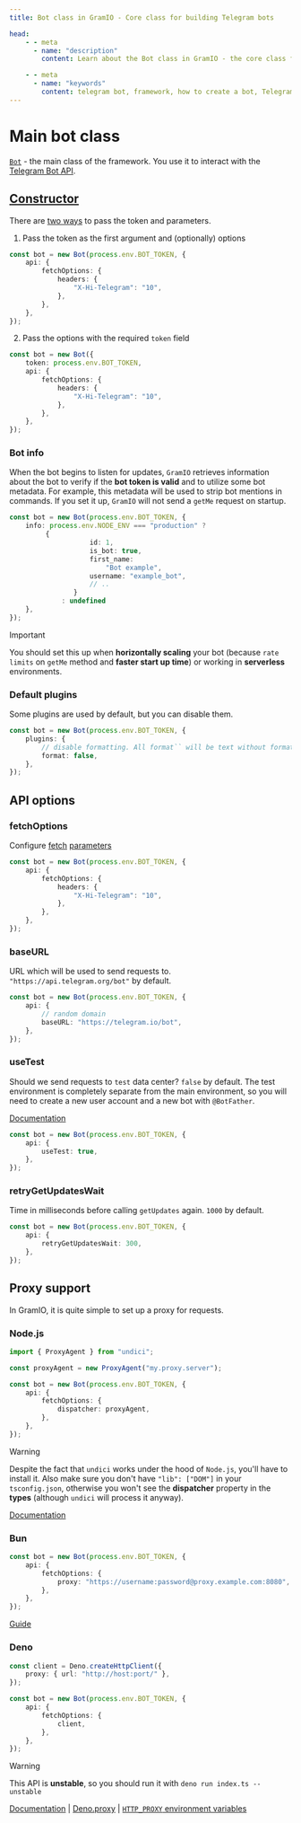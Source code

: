 ```yaml
---
title: Bot class in GramIO - Core class for building Telegram bots

head:
    - - meta
      - name: "description"
        content: Learn about the Bot class in GramIO - the core class for creating and managing Telegram bots. Discover its methods, properties, and how to configure your bot for optimal performance.

    - - meta
      - name: "keywords"
        content: telegram bot, framework, how to create a bot, Telegram, Telegram Bot API, GramIO, TypeScript, JavaScript, Node.JS, Nodejs, Deno, Bun, Bot class, bot instance, bot configuration, bot initialization, bot token, bot methods, update handling, bot middleware, event listeners, on method, command method, webhook setup, bot polling, bot lifecycle
---
```


# Main bot class

[`Bot`](https://jsr.io/@gramio/core/doc/~/Bot) - the main class of the framework. You use it to interact with the [Telegram Bot API](/bot-api).

## [Constructor](https://jsr.io/@gramio/core/doc/~/Bot#constructors)

There are [two ways](https://jsr.io/@gramio/core/doc/~/Bot#constructors) to pass the token and parameters.

1. Pass the token as the first argument and (optionally) options

 <!-- twoslash
import { Bot } from "gramio";

const process = {} as {
    env: {
        BOT_TOKEN: string;
        [key: string]: string | undefined;
    };
};

// ---cut--- -->

```ts
const bot = new Bot(process.env.BOT_TOKEN, {
    api: {
        fetchOptions: {
            headers: {
                "X-Hi-Telegram": "10",
            },
        },
    },
});
```

2. Pass the options with the required `token` field

 <!-- twoslash
import { Bot } from "gramio";
const process = {} as {
    env: {
        BOT_TOKEN: string;
        [key: string]: string | undefined;
    };
};

// ---cut--- -->

```ts
const bot = new Bot({
    token: process.env.BOT_TOKEN,
    api: {
        fetchOptions: {
            headers: {
                "X-Hi-Telegram": "10",
            },
        },
    },
});
```

### Bot info

When the bot begins to listen for updates, `GramIO` retrieves information about the bot to verify if the **bot token is valid**
and to utilize some bot metadata. For example, this metadata will be used to strip bot mentions in commands.
If you set it up, `GramIO` will not send a `getMe` request on startup.

```ts
const bot = new Bot(process.env.BOT_TOKEN, {
    info: process.env.NODE_ENV === "production" ?
		 {
					id: 1,
					is_bot: true,
					first_name:
						"Bot example",
					username: "example_bot",
                    // ..
				}
			 : undefined
    },
});
```

> [!IMPORTANT]
> You should set this up when **horizontally scaling** your bot (because `rate limits` on `getMe` method and **faster start up time**) or working in **serverless** environments.

### Default plugins

Some plugins are used by default, but you can disable them.

 <!-- twoslash
import { Bot } from "gramio";
const process = {} as {
    env: {
        BOT_TOKEN: string;
        [key: string]: string | undefined;
    };
};

// ---cut--- -->

```ts
const bot = new Bot(process.env.BOT_TOKEN, {
    plugins: {
        // disable formatting. All format`` will be text without formatting
        format: false,
    },
});
```

## API options

### fetchOptions

Configure [fetch](https://developer.mozilla.org/en-US/docs/Web/API/Window/fetch) [parameters](https://developer.mozilla.org/en-US/docs/Web/API/RequestInit)

 <!-- twoslash
import { Bot } from "gramio";
const process = {} as {
    env: {
        BOT_TOKEN: string;
        [key: string]: string | undefined;
    };
};

// ---cut--- -->

```ts
const bot = new Bot(process.env.BOT_TOKEN, {
    api: {
        fetchOptions: {
            headers: {
                "X-Hi-Telegram": "10",
            },
        },
    },
});
```

### baseURL

URL which will be used to send requests to. `"https://api.telegram.org/bot"` by default.

 <!-- twoslash
import { Bot } from "gramio";
const process = {} as {
    env: {
        BOT_TOKEN: string;
        [key: string]: string | undefined;
    };
};

// ---cut--- -->

```ts
const bot = new Bot(process.env.BOT_TOKEN, {
    api: {
        // random domain
        baseURL: "https://telegram.io/bot",
    },
});
```

### useTest

Should we send requests to `test` data center? `false` by default.
The test environment is completely separate from the main environment, so you will need to create a new user account and a new bot with `@BotFather`.

[Documentation](https://core.telegram.org/bots/webapps#using-bots-in-the-test-environment)

 <!-- twoslash
import { Bot } from "gramio";
const process = {} as {
    env: {
        BOT_TOKEN: string;
        [key: string]: string | undefined;
    };
};

// ---cut--- -->

```ts
const bot = new Bot(process.env.BOT_TOKEN, {
    api: {
        useTest: true,
    },
});
```

### retryGetUpdatesWait

Time in milliseconds before calling `getUpdates` again. `1000` by default.

 <!-- twoslash
import { Bot } from "gramio";
const process = {} as {
    env: {
        BOT_TOKEN: string;
        [key: string]: string | undefined;
    };
};

// ---cut--- -->

```ts
const bot = new Bot(process.env.BOT_TOKEN, {
    api: {
        retryGetUpdatesWait: 300,
    },
});
```

## Proxy support

In GramIO, it is quite simple to set up a proxy for requests.

### Node.js

```ts
import { ProxyAgent } from "undici";

const proxyAgent = new ProxyAgent("my.proxy.server");

const bot = new Bot(process.env.BOT_TOKEN, {
    api: {
        fetchOptions: {
            dispatcher: proxyAgent,
        },
    },
});
```

> [!WARNING]
> Despite the fact that `undici` works under the hood of `Node.js`, you'll have to install it. Also make sure you don't have `"lib": ["DOM"]` in your `tsconfig.json`, otherwise you won't see the **dispatcher** property in the **types** (although `undici` will process it anyway).

[Documentation](https://github.com/nodejs/undici/blob/e461407c63e1009215e13bbd392fe7919747ab3e/docs/api/ProxyAgent.md)

### Bun

 <!-- twoslash
import { Bot } from "gramio";

const process = {} as {
    env: {
        BOT_TOKEN: string;
        [key: string]: string | undefined;
    };
};

declare global {
    interface RequestInit {
        /** Bun-only API */
        proxy: string;
    }
}
// ---cut--- -->

```ts
const bot = new Bot(process.env.BOT_TOKEN, {
    api: {
        fetchOptions: {
            proxy: "https://username:password@proxy.example.com:8080",
        },
    },
});
```

[Guide](https://bun.sh/guides/http/proxy)

### Deno

 <!-- twoslash
import { Bot } from "gramio";

const process = {} as {
    env: {
        BOT_TOKEN: string;
        [key: string]: string | undefined;
    };
};

declare global {
    interface RequestInit {
        /** Missing Deno Types */
        client: any;
    }
}
export {};

/** Sorry zero typings */
const Deno = {} as any;

// ---cut--- -->

```ts
const client = Deno.createHttpClient({
    proxy: { url: "http://host:port/" },
});

const bot = new Bot(process.env.BOT_TOKEN, {
    api: {
        fetchOptions: {
            client,
        },
    },
});
```

> [!WARNING]
> This API is **unstable**, so you should run it with `deno run index.ts --unstable`

[Documentation](https://docs.deno.com/api/web/~/fetch#function_fetch_1) | [Deno.proxy](https://docs.deno.com/api/deno/~/Deno.Proxy) | [`HTTP_PROXY` environment variables](https://docs.deno.com/runtime/manual/basics/modules/proxies/)
